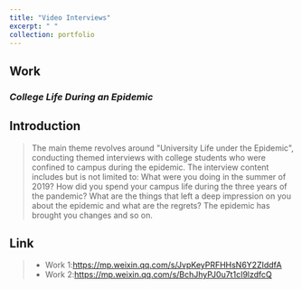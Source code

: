 ```yaml
---
title: "Video Interviews"
excerpt: " "
collection: portfolio
---
```


## Work
### *College Life During an Epidemic*

## Introduction
> The main theme revolves around "University Life under the Epidemic", conducting themed interviews with college students who were confined to campus during the epidemic. The interview content includes but is not limited to: What were you doing in the summer of 2019? How did you spend your campus life during the three years of the pandemic? What are the things that left a deep impression on you about the epidemic and what are the regrets? The epidemic has brought you changes and so on.

## Link
> * Work 1:https://mp.weixin.qq.com/s/JvpKeyPRFHHsN6Y2ZIddfA
> * Work 2:https://mp.weixin.qq.com/s/BchJhyPJ0u7t1cI9lzdfcQ
